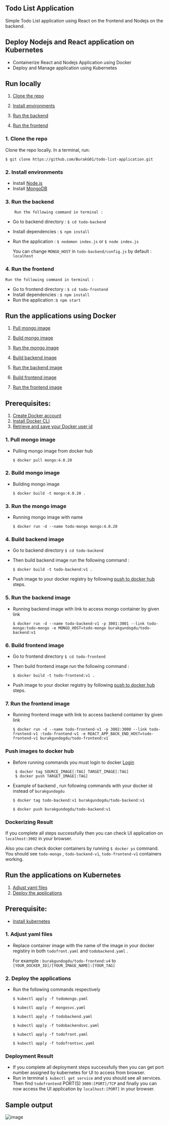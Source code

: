 ## Todo List Application

Simple Todo List application using React on the frontend and Nodejs on the backend.

## Deploy Nodejs and React application on Kubernetes

- Containerize React and Nodejs Application using Docker
- Deploy and Manage application using Kubernetes

## Run locally

1. [Clone the repo](#1-clone-the-repo)

2. [Install environments ](#2-install-environments)

3. [Run the backend](#3-run-the-backend)

4. [Run the frontend](#4-run-the-frontend)

### 1. Clone the repo

Clone the repo locally. In a terminal, run:

`$ git clone https://github.com/BurakG01/todo-list-application.git`

### 2. Install environments

- Install [Node.js](http://dev.nodeca.com)
- Install [MongoDB](https://www.mongodb.com/try/download/community)

### 3. Run the backend

        Run the following command in terminal :

- Go to backend directory : `$ cd todo-backend`
- Install dependencies : `$ npm install`
- Run the application : `$ nodemon index.js` or `$ node index.js`

  You can change `MONGO_HOST` in `todo-backend/config.js` by default : `localhost`

### 4. Run the frontend

    Run the following command in terminal :

- Go to frontend directory : `$ cd todo-frontend`
- Install dependencies : `$ npm install`
- Run the application :`$ npm start`

## Run the applications using Docker

1. [Pull mongo image](#1-pull-mongo-image)

2. [Build mongo image ](#2-build-mongo-image)

3. [Run the mongo image](#3-run-the-mongo-image)

4. [Build backend image ](#2-build-backend-image)

5. [Run the backend image](#3-run-the-backend-image)

6. [Build frontend image ](#2-build-frontend-image)

7. [Run the frontend image](#3-run-the-frontend-image)

## Prerequisites:

1. [Create Docker account](https://hub.docker.com/)
2. [Install Docker CLI](https://docs.docker.com/get-docker/)
3. [Retrieve and save your Docker user id](https://hub.docker.com/)

### 1. Pull mongo image

- Pulling mongo image from docker hub

  `$ docker pull mongo:4.0.20`

### 2. Build mongo image

- Building mongo image

  `$ docker build -t mongo:4.0.20 .`

### 3. Run the mongo image

- Running mongo image with name

  `$ docker run -d --name todo-mongo mongo:4.0.20`

### 4. Build backend image

- Go to backend directory `$ cd todo-backend`
- Then build backend image run the following command :

  `$ docker build -t todo-backend:v1 .`

- Push image to your docker registry by following [push to docker hub](#push-images-to-docker-hub) steps.

### 5. Run the backend image

- Running backend image with link to access mongo container by given link

  `$ docker run -d --name todo-backend-v1 -p 3001:3001 --link todo-mongo:todo-mongo -e MONGO_HOST=todo-mongo burakgundogdu/todo-backend:v1`

### 6. Build frontend image

- Go to frontend directory `$ cd todo-frontend`
- Then build frontend image run the following command :

  `$ docker build -t todo-frontend:v1 .`

- Push image to your docker registry by following [push to docker hub](#push-images-to-docker-hub) steps.

### 7. Run the frontend image

- Running frontend image with link to access backend container by given link

  `$ docker run -d --name todo-frontend-v1 -p 3002:3000 --link todo-frontend-v1 :todo-frontend-v1 -e REACT_APP_BACK_END_HOST=todo-frontend-v1 burakgundogdu/todo-frontend:v1`

### Push images to docker hub

- Before running commands you must login to docker [Login](https://docs.docker.com/engine/reference/commandline/login/)

       $ docker tag SOURCE_IMAGE[:TAG] TARGET_IMAGE[:TAG]
       $ docker push TARGET_IMAGE[:TAG]

- Example of backend , run following commands with your docker id instead of `burakgundogdu`

      $ docker tag todo-backend:v1 burakgundogdu/todo-backend:v1

      $ docker push burakgundogdu/todo-backend:v1

### Dockerizing Result

If you complete all steps successfully then you can check UI application on `localhost:3002` in your browser.

Also you can check docker containers by running `$ docker ps` command. You should see `todo-mongo` , `todo-backend-v1`, `todo-frontend-v1` containers working.

## Run the applications on Kubernetes

1. [Adjust yaml files](#1-adjust-yaml-files)
2. [Deploy the applications](#2-deploy-the-applications)

## Prerequisite:

- [Install kubernetes](https://kubernetes.io/docs/tasks/tools/install-kubectl)

### 1. Adjust yaml files

- Replace container image with the name of the image in your docker registiry in both `todofront.yaml` and `todobackend.yaml` .

  For example : `burakgundogdu/todo-frontend:v4` to `[YOUR_DOCKER_ID]/[YOUR_IMAGE_NAME]:[YOUR_TAG]`

### 2. Deploy the applications

- Run the following commands respectively

      $ kubectl apply -f todomongo.yaml

      $ kubectl apply -f mongosvc.yaml

      $ kubectl apply -f todobackend.yaml

      $ kubectl apply -f todobackendsvc.yaml

      $ kubectl apply -f todofront.yaml

      $ kubectl apply -f todofrontsvc.yaml

### Deployment Result

- If you complete all deployment steps successfully then you can get port number assigned by kubernetes for UI to access from browser.
- Run in terminal `$ kubectl get service` and you should see all services. Then find `todofrontend` PORT(S) `3000:[PORT]/TCP` and finally you can now access the UI application by `localhost:[PORT]` in your browser.

## Sample output

![image](https://user-images.githubusercontent.com/40125013/94157087-7bd8c580-fe89-11ea-9325-54300a53dad3.png)

